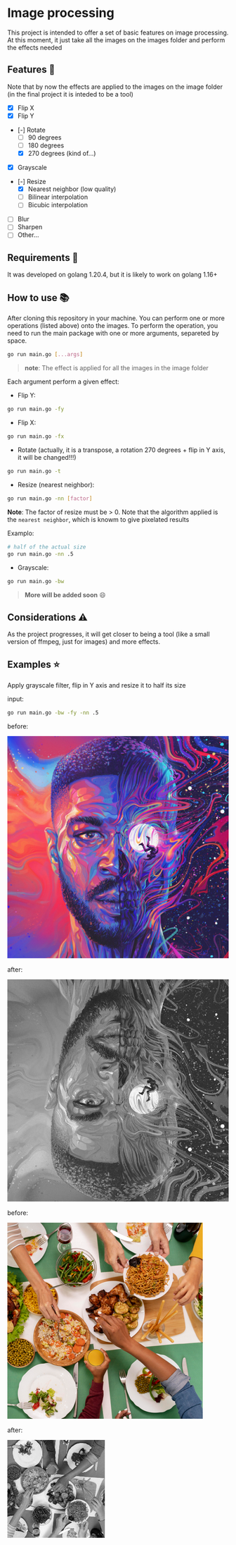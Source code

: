 # Image processing

This project is intended to offer a set of basic features on image processing. At this moment, it just take all the images on the images folder and perform the effects needed

## Features 🌟

Note that by now the effects are applied to the images on the image folder (in the final project it is inteded to be a tool)

- [X] Flip X
- [X] Flip Y
- [-] Rotate 
  - [ ] 90 degrees
  - [ ] 180 degrees
  - [X] 270 degrees (kind of...)
- [X] Grayscale
- [-] Resize
  - [X] Nearest neighbor (low quality)
  - [ ] Bilinear interpolation
  - [ ] Bicubic interpolation
- [ ] Blur
- [ ] Sharpen
- [ ] Other...

## Requirements 🔎

It was developed on golang 1.20.4, but it is likely to work on golang 1.16+

## How to use :books:

After cloning this repository in your machine. You can perform one or more operations (listed above) onto the images. To perform the operation, you need to run the main package with one or more arguments, separeted by space.

```sh
go run main.go [...args]
```

> **note**: The effect is applied for all the images in the image folder

Each argument perform a given effect:

- Flip Y:

```sh
go run main.go -fy
```

- Flip X:

```sh
go run main.go -fx
```

- Rotate (actually, it is a transpose, a rotation 270 degrees + flip in Y axis, it will be changed!!!)

```sh
go run main.go -t
```

- Resize (nearest neighbor):

```sh
go run main.go -nn [factor]
```

**Note**: The factor of resize must be > 0. Note that the algorithm applied is the `nearest neighbor`, which is knowm to give pixelated results

Examplo:

```sh
# half of the actual size
go run main.go -nn .5
```

- Grayscale:

```sh
go run main.go -bw
```

> **More will be added soon** 😄

## Considerations ⚠️

As the project progresses, it will get closer to being a tool (like a small version of ffmpeg, just for images) and more effects.

## Examples ⭐

Apply grayscale filter, flip in Y axis and resize it to half its size

input:
```sh
go run main.go -bw -fy -nn .5
```

before:

![sample image before effects](./images/SamSpratt_KidCudi_ManOnTheMoon3_AlbumCover_Web.jpg)

after:

![sample image after effects](./assets/SamSpratt_KidCudi_ManOnTheMoon3_AlbumCover_Web.jpg)

before:

![lunch before effects](./images/almoço.png)

after:

![lunch after effects](./assets/almoço.png)